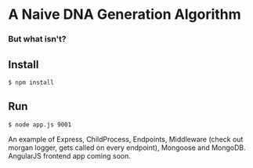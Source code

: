 # A Naive DNA Generation Algorithm

### But what isn't?

## Install
```
$ npm install
```
## Run
```
$ node app.js 9001
```

An example of Express, ChildProcess, Endpoints, Middleware (check out morgan logger, 
gets called on every endpoint), Mongoose and MongoDB. AngularJS frontend app
coming soon.
